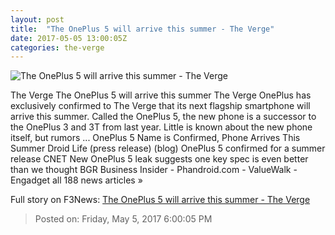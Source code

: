 ```yaml
---
layout: post
title:  "The OnePlus 5 will arrive this summer - The Verge"
date: 2017-05-05 13:00:05Z
categories: the-verge
---
```


![The OnePlus 5 will arrive this summer - The Verge](https://cdn0.vox-cdn.com/thumbor/eXTH7YY8z7y5YA9ukhUhbzV5_qQ=/0x107:2036x1252/1600x900/cdn0.vox-cdn.com/uploads/chorus_image/image/54612925/Screen_Shot_2016-07-25_at_1.50.08_PM.0.0.png)

The Verge The OnePlus 5 will arrive this summer The Verge OnePlus has exclusively confirmed to The Verge that its next flagship smartphone will arrive this summer. Called the OnePlus 5, the new phone is a successor to the OnePlus 3 and 3T from last year. Little is known about the new phone itself, but rumors ... OnePlus 5 Name is Confirmed, Phone Arrives This Summer Droid Life (press release) (blog) OnePlus 5 confirmed for a summer release CNET New OnePlus 5 leak suggests one key spec is even better than we thought BGR Business Insider - Phandroid.com - ValueWalk - Engadget all 188 news articles »


Full story on F3News: [The OnePlus 5 will arrive this summer - The Verge](http://www.f3nws.com/n/GaHhbD)

> Posted on: Friday, May 5, 2017 6:00:05 PM
